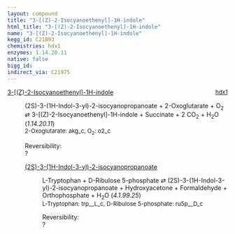```yaml
---
layout: compound
title: "3-[(Z)-2-Isocyanoethenyl]-1H-indole"
html_title: "3-[(Z)-2-Isocyanoethenyl]-1H-indole"
name: "3-[(Z)-2-Isocyanoethenyl]-1H-indole"
kegg_id: C21893
chemistries: hdx1
enzymes: 1.14.20.11
native: false
bigg_id:
indirect_via: C21975
---
```

<dl><dt class='rs-product'><a href='{{ site.url }}{{ site.baseurl }}/compounds/C21893' class='link-dark' data-bs-toggle='tooltip' data-bs-html='true' data-bs-title='KEGG: C21893'>3-[(Z)-2-Isocyanoethenyl]-1H-indole</a><span style='float: right; max-width: 40%'><a href='{{ site.url }}{{ site.baseurl }}/chemistries/hdx1' class='link-dark opacity-50' style='font-size: small; word-wrap: anywhere;'>hdx1</a></span></dt><dd><p>(2S)-3-(1H-Indol-3-yl)-2-isocyanopropanoate + 2-Oxoglutarate + O<sub>2</sub> &#8644; 3-[(Z)-2-Isocyanoethenyl]-1H-indole + Succinate + 2 CO<sub>2</sub> + H<sub>2</sub>O (<i>1.14.20.11</i>)<br /><span style='font-size: small;'><span data-bs-toggle='tooltip' data-bs-html='true' data-bs-title='KEGG: C00026'>2-Oxoglutarate</span>: akg_c, <span data-bs-toggle='tooltip' data-bs-html='true' data-bs-title='KEGG: C00007'>O<sub>2</sub></span>: o2_c</span><br /><div class="reversibility_info">Reversibility: <div class="progress"><div class="progress-bar bg-light" role="progressbar" style="width: 100%" aria-valuenow="0" aria-valuemin="0" aria-valuemax="100"></div></div><span>?</span><div class="progress"><div class="progress-bar bg-light" role="progressbar" style="width: 100%" aria-valuenow="0" aria-valuemin="0" aria-valuemax="10"></div></div></div></p><dl><dt><a href='{{ site.url }}{{ site.baseurl }}/compounds/C21892' class='link-dark' data-bs-toggle='tooltip' data-bs-html='true' data-bs-title='KEGG: C21892'>(2S)-3-(1H-Indol-3-yl)-2-isocyanopropanoate</a><span style='float: right; max-width: 40%'><a href='{{ site.url }}{{ site.baseurl }}/chemistries/None' class='link-dark opacity-50' style='font-size: small; word-wrap: anywhere;'></a></span></dt><dd><p>L-Tryptophan + D-Ribulose 5-phosphate &#8644; (2S)-3-(1H-Indol-3-yl)-2-isocyanopropanoate + Hydroxyacetone + Formaldehyde + Orthophosphate + H<sub>2</sub>O (<i>4.1.99.25</i>)<br /><span style='font-size: small;'><span data-bs-toggle='tooltip' data-bs-html='true' data-bs-title='KEGG: C00078'>L-Tryptophan</span>: trp__L_c, <span data-bs-toggle='tooltip' data-bs-html='true' data-bs-title='KEGG: C00199'>D-Ribulose 5-phosphate</span>: ru5p__D_c</span><br /><div class="reversibility_info">Reversibility: <div class="progress"><div class="progress-bar bg-light" role="progressbar" style="width: 100%" aria-valuenow="0" aria-valuemin="0" aria-valuemax="100"></div></div><span>?</span><div class="progress"><div class="progress-bar bg-light" role="progressbar" style="width: 100%" aria-valuenow="0" aria-valuemin="0" aria-valuemax="10"></div></div></div></p><dl></dl></dd></dl></dd></dl>